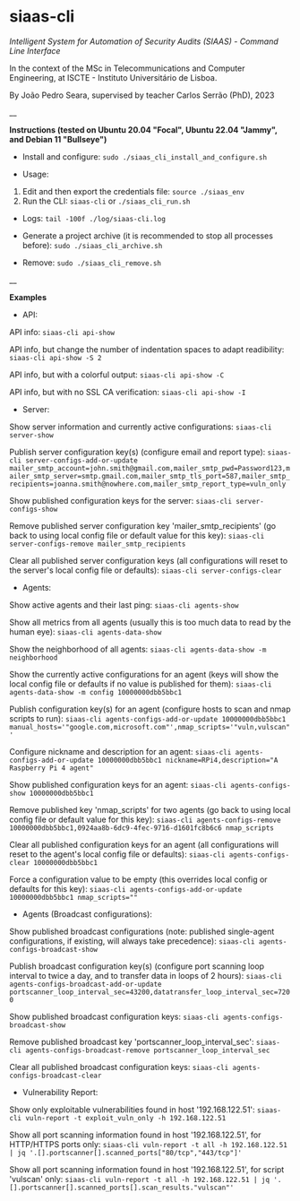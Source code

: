 # siaas-cli

_Intelligent System for Automation of Security Audits (SIAAS) - Command Line Interface_

In the context of the MSc in Telecommunications and Computer Engineering, at ISCTE - Instituto Universitário de Lisboa.

By João Pedro Seara, supervised by teacher Carlos Serrão (PhD), 2023

__

**Instructions (tested on Ubuntu 20.04 "Focal", Ubuntu 22.04 "Jammy", and Debian 11 "Bullseye")**

 - Install and configure: `sudo ./siaas_cli_install_and_configure.sh`

 - Usage:

1. Edit and then export the credentials file: `source ./siaas_env`
2. Run the CLI: `siaas-cli` or `./siaas_cli_run.sh`

 - Logs: `tail -100f ./log/siaas-cli.log`

 - Generate a project archive (it is recommended to stop all processes before): `sudo ./siaas_cli_archive.sh`

 - Remove: `sudo ./siaas_cli_remove.sh`

__

**Examples**

- API:

API info: `siaas-cli api-show`

API info, but change the number of indentation spaces to adapt readibility: `siaas-cli api-show -S 2`

API info, but with a colorful output: `siaas-cli api-show -C`

API info, but with no SSL CA verification: `siaas-cli api-show -I`

- Server:

Show server information and currently active configurations: `siaas-cli server-show`

Publish server configuration key(s) (configure email and report type): `siaas-cli server-configs-add-or-update mailer_smtp_account=john.smith@gmail.com,mailer_smtp_pwd=Password123,mailer_smtp_server=smtp.gmail.com,mailer_smtp_tls_port=587,mailer_smtp_recipients=joanna.smith@nowhere.com,mailer_smtp_report_type=vuln_only`

Show published configuration keys for the server: `siaas-cli server-configs-show`

Remove published server configuration key 'mailer_smtp_recipients' (go back to using local config file or default value for this key): `siaas-cli server-configs-remove mailer_smtp_recipients`

Clear all published server configuration keys (all configurations will reset to the server's local config file or defaults): `siaas-cli server-configs-clear`

- Agents:

Show active agents and their last ping: `siaas-cli agents-show`

Show all metrics from all agents (usually this is too much data to read by the human eye): `siaas-cli agents-data-show`

Show the neighborhood of all agents: `siaas-cli agents-data-show -m neighborhood`

Show the currently active configurations for an agent (keys will show the local config file or defaults if no value is published for them): `siaas-cli agents-data-show -m config 10000000dbb5bbc1`

Publish configuration key(s) for an agent (configure hosts to scan and nmap scripts to run): `siaas-cli agents-configs-add-or-update 10000000dbb5bbc1 manual_hosts='"google.com,microsoft.com"',nmap_scripts='"vuln,vulscan"'`

Configure nickname and description for an agent: `siaas-cli agents-configs-add-or-update 10000000dbb5bbc1 nickname=RPi4,description="A Raspberry Pi 4 agent"`

Show published configuration keys for an agent: `siaas-cli agents-configs-show 10000000dbb5bbc1`

Remove published key 'nmap_scripts' for two agents (go back to using local config file or default value for this key): `siaas-cli agents-configs-remove 10000000dbb5bbc1,0924aa8b-6dc9-4fec-9716-d1601fc8b6c6 nmap_scripts`

Clear all published configuration keys for an agent (all configurations will reset to the agent's local config file or defaults): `siaas-cli agents-configs-clear 10000000dbb5bbc1`

Force a configuration value to be empty (this overrides local config or defaults for this key): `siaas-cli agents-configs-add-or-update 10000000dbb5bbc1 nmap_scripts=""`

- Agents (Broadcast configurations):

Show published broadcast configurations (note: published single-agent configurations, if existing, will always take precedence): `siaas-cli agents-configs-broadcast-show`

Publish broadcast configuration key(s) (configure port scanning loop interval to twice a day, and to transfer data in loops of 2 hours): `siaas-cli agents-configs-broadcast-add-or-update portscanner_loop_interval_sec=43200,datatransfer_loop_interval_sec=7200`

Show published broadcast configuration keys: `siaas-cli agents-configs-broadcast-show`

Remove published broadcast key 'portscanner_loop_interval_sec': `siaas-cli agents-configs-broadcast-remove portscanner_loop_interval_sec`

Clear all published broadcast configuration keys: `siaas-cli agents-configs-broadcast-clear`

- Vulnerability Report:

Show only exploitable vulnerabilities found in host '192.168.122.51': `siaas-cli vuln-report -t exploit_vuln_only -h 192.168.122.51`

Show all port scanning information found in host '192.168.122.51', for HTTP/HTTPS ports only: `siaas-cli vuln-report -t all -h 192.168.122.51 | jq '.[].portscanner[].scanned_ports["80/tcp","443/tcp"]'`

Show all port scanning information found in host '192.168.122.51', for script 'vulscan' only: `siaas-cli vuln-report -t all -h 192.168.122.51 | jq '.[].portscanner[].scanned_ports[].scan_results."vulscan"'`
